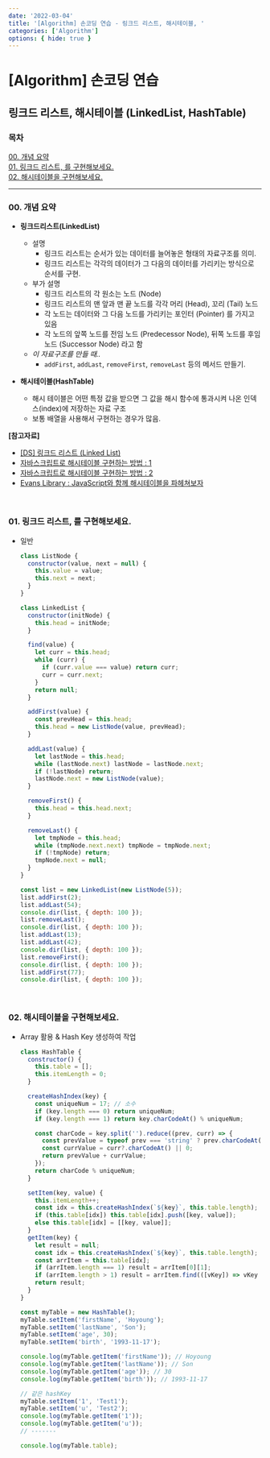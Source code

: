 ```yaml
---
date: '2022-03-04'
title: '[Algorithm] 손코딩 연습 - 링크드 리스트, 해시테이블, '
categories: ['Algorithm']
options: { hide: true }
---
```


# [Algorithm] 손코딩 연습

## 링크드 리스트, 해시테이블 (LinkedList, HashTable)

<div style="margin: 8px 0;">
  <h3 style="font-weight: 700">목차</h3>
  <a href="#00">00. 개념 요약</a></br>
  <a href="#01">01. 링크드 리스트, 를 구현해보세요.</a></br>
  <a href="#02">02. 해시테이블을 구현해보세요.</a></br>
  <hr/>
</div>

<h3 id="00">00. 개념 요약</h3>

- **링크드리스트(LinkedList)**

  - 설명
    - 링크드 리스트는 순서가 있는 데이터를 늘어놓은 형태의 자료구조를 의미.
    - 링크드 리스트는 각각의 데이터가 그 다음의 데이터를 가리키는 방식으로 순서를 구현.
  - 부가 설명
    - 링크드 리스트의 각 원소는 노드 (Node)
    - 링크드 리스트의 맨 앞과 맨 끝 노드를 각각 머리 (Head), 꼬리 (Tail) 노드
    - 각 노드는 데이터와 그 다음 노드를 가리키는 포인터 (Pointer) 를 가지고 있음
    - 각 노드의 앞쪽 노드를 전임 노드 (Predecessor Node), 뒤쪽 노드를 후임 노드 (Successor Node) 라고 함
  - _이 자료구조를 만들 때.._
    - `addFirst`, `addLast`, `removeFirst`, `removeLast` 등의 메서드 만들기.

- **해시테이블(HashTable)**

  - 해시 테이블은 어떤 특정 값을 받으면 그 값을 해시 함수에 통과시켜 나온 인덱스(index)에 저장하는 자료 구조
  - 보통 배열을 사용해서 구현하는 경우가 많음.


**[참고자료]**
  - [[DS] 링크드 리스트 (Linked List)](https://hudi.blog/ds-linked-list/)
  - [자바스크립트로 해시테이블 구현하는 방법 : 1](https://eunjinii.tistory.com/m/87)
  - [자바스크립트로 해시테이블 구현하는 방법 : 2](https://eunjinii.tistory.com/m/88)
  - [Evans Library : JavaScript와 함께 해시테이블을 파헤쳐보자](https://evan-moon.github.io/2019/06/25/hashtable-with-js/)

<br/>

<h3 id="01">01. 링크드 리스트, 를 구현해보세요.</h3>

- 일반

  ```js
  class ListNode {
    constructor(value, next = null) {
      this.value = value;
      this.next = next;
    }
  }

  class LinkedList {
    constructor(initNode) {
      this.head = initNode;
    }

    find(value) {
      let curr = this.head;
      while (curr) {
        if (curr.value === value) return curr;
        curr = curr.next;
      }
      return null;
    }

    addFirst(value) {
      const prevHead = this.head;
      this.head = new ListNode(value, prevHead);
    }

    addLast(value) {
      let lastNode = this.head;
      while (lastNode.next) lastNode = lastNode.next;
      if (!lastNode) return;
      lastNode.next = new ListNode(value);
    }

    removeFirst() {
      this.head = this.head.next;
    }

    removeLast() {
      let tmpNode = this.head;
      while (tmpNode.next.next) tmpNode = tmpNode.next;
      if (!tmpNode) return;
      tmpNode.next = null;
    }
  }
  ```

  ```js
  const list = new LinkedList(new ListNode(5));
  list.addFirst(2);
  list.addLast(54);
  console.dir(list, { depth: 100 });
  list.removeLast();
  console.dir(list, { depth: 100 });
  list.addLast(13);
  list.addLast(42);
  console.dir(list, { depth: 100 });
  list.removeFirst();
  console.dir(list, { depth: 100 });
  list.addFirst(77);
  console.dir(list, { depth: 100 });
  ```

<br/>

<h3 id="02">02. 해시테이블을 구현해보세요.</h3>

- Array 활용 & Hash Key 생성하여 작업

  ```js
  class HashTable {
    constructor() {
      this.table = [];
      this.itemLength = 0;
    }

    createHashIndex(key) {
      const uniqueNum = 17; // 소수
      if (key.length === 0) return uniqueNum;
      if (key.length === 1) return key.charCodeAt() % uniqueNum;

      const charCode = key.split('').reduce((prev, curr) => {
        const prevValue = typeof prev === 'string' ? prev.charCodeAt() : prev;
        const currValue = curr?.charCodeAt() || 0;
        return prevValue + currValue;
      });
      return charCode % uniqueNum;
    }

    setItem(key, value) {
      this.itemLength++;
      const idx = this.createHashIndex(`${key}`, this.table.length);
      if (this.table[idx]) this.table[idx].push([key, value]);
      else this.table[idx] = [[key, value]];
    }
    getItem(key) {
      let result = null;
      const idx = this.createHashIndex(`${key}`, this.table.length);
      const arrItem = this.table[idx];
      if (arrItem.length === 1) result = arrItem[0][1];
      if (arrItem.length > 1) result = arrItem.find(([vKey]) => vKey === key)[1];
      return result;
    }
  }
  ```

  ```js
  const myTable = new HashTable();
  myTable.setItem('firstName', 'Hoyoung');
  myTable.setItem('lastName', 'Son');
  myTable.setItem('age', 30);
  myTable.setItem('birth', '1993-11-17');

  console.log(myTable.getItem('firstName')); // Hoyoung
  console.log(myTable.getItem('lastName')); // Son
  console.log(myTable.getItem('age')); // 30
  console.log(myTable.getItem('birth')); // 1993-11-17

  // 같은 hashKey
  myTable.setItem('1', 'Test1');
  myTable.setItem('u', 'Test2');
  console.log(myTable.getItem('1'));
  console.log(myTable.getItem('u'));
  // -------

  console.log(myTable.table);
  ```

